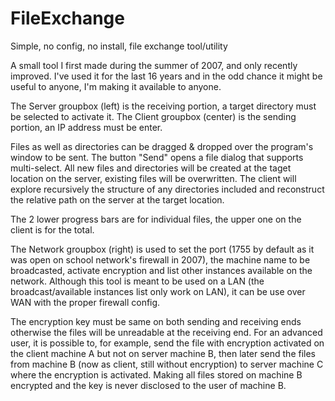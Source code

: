 # FileExchange
Simple, no config, no install, file exchange tool/utility

A small tool I first made during the summer of 2007, and only recently improved.
I've used it for the last 16 years and in the odd chance it might be useful to anyone, I'm making it available to anyone.

The Server groupbox (left) is the receiving portion, a target directory must be selected to activate it.
The Client groupbox (center) is the sending portion, an IP address must be enter.

Files as well as directories can be dragged & dropped over the program's window to be sent. The button "Send" opens a file dialog that supports multi-select.
All new files and directories will be created at the taget location on the server, existing files will be overwritten.
The client will explore recursively the structure of any directories included and reconstruct the relative path on the server at the target location.

The 2 lower progress bars are for individual files, the upper one on the client is for the total.

The Network groupbox (right) is used to set the port (1755 by default as it was open on school network's firewall in 2007), the machine name to be broadcasted, activate encryption and list other instances available on the network.
Although this tool is meant to be used on a LAN (the broadcast/available instances list only work on LAN), it can be use over WAN with the proper firewall config.

The encryption key must be same on both sending and receiving ends otherwise the files will be unreadable at the receiving end.
For an advanced user, it is possible to, for example, send the file with encryption activated on the client machine A but not on server machine B, then later send the files from machine B (now as client, still without encryption) to server machine C where the encryption is activated. Making all files stored on machine B encrypted and the key is never disclosed to the user of machine B.
